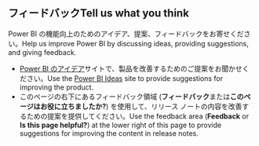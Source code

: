 ## <a name="tell-us-what-you-think"></a><span data-ttu-id="9b561-101">フィードバック</span><span class="sxs-lookup"><span data-stu-id="9b561-101">Tell us what you think</span></span>
<span data-ttu-id="9b561-102">Power BI の機能向上のためのアイデア、提案、フィードバックをお寄せください。</span><span class="sxs-lookup"><span data-stu-id="9b561-102">Help us improve Power BI by discussing ideas, providing suggestions, and giving feedback.</span></span>
- <span data-ttu-id="9b561-103">[Power BI のアイデア](https://ideas.powerbi.com/forums/265200-power-bi-ideas/filters/top?category_id=91861)サイトで、製品を改善するためのご提案をお聞かせください。</span><span class="sxs-lookup"><span data-stu-id="9b561-103">Use the [Power BI Ideas](https://ideas.powerbi.com/forums/265200-power-bi-ideas/filters/top?category_id=91861) site to provide suggestions for improving the product.</span></span>
- <span data-ttu-id="9b561-104">このページの右下にあるフィードバック領域 (**フィードバック**または**このページはお役に立ちましたか?**) を使用して、リリース ノートの内容を改善するための提案を提供してください。</span><span class="sxs-lookup"><span data-stu-id="9b561-104">Use the feedback area (**Feedback** or **Is this page helpful?**) at the lower right of this page to provide suggestions for improving the content in release notes.</span></span> 